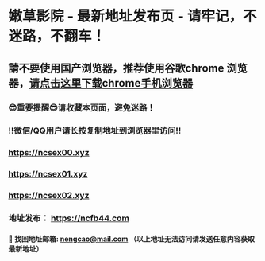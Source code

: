 # 嫩草影院 - 最新地址发布页 - 请牢记，不迷路，不翻车！

## 請不要使用国产浏览器，推荐使用谷歌chrome 浏览器，<a href = "https://www.google.cn/chrome/">请点击这里下载chrome手机浏览器</a>

### :sunglasses:重要提醒:sunglasses:请收藏本页面，避免迷路！
### ‼️微信/QQ用户请长按复制地址到浏览器里访问‼️

### <a href = "https://ncsex00.xyz">https://ncsex00.xyz</a>
### <a href = "https://ncsex01.xyz">https://ncsex01.xyz</a>
### <a href = "https://ncsex02.xyz">https://ncsex02.xyz</a>

### 地址发布： <a href = "https://ncfb44.com">https://ncfb44.com</a>

#### :e-mail: __找回地址邮箱: nengcao@mail.com （以上地址无法访问请发送任意内容获取最新地址）__
